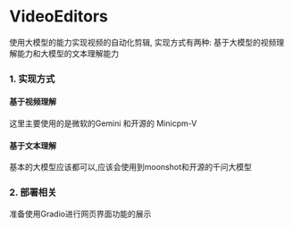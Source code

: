 # VideoEditors
使用大模型的能力实现视频的自动化剪辑, 实现方式有两种: 基于大模型的视频理解能力和大模型的文本理解能力

### 1. 实现方式
#### 基于视频理解
这里主要使用的是微软的Gemini 和开源的 Minicpm-V

#### 基于文本理解
基本的大模型应该都可以,应该会使用到moonshot和开源的千问大模型

### 2. 部署相关
准备使用Gradio进行网页界面功能的展示
